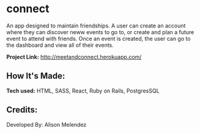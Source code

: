 # connect
An app designed to maintain friendships. A user can create an account where they can discover neww events to go to, or create and plan a future event to attend with friends. Once an event is created, the user can go to the dashboard and view all of their events. 

**Project Link:** http://meetandconnect.herokuapp.com/

## How It's Made:

**Tech used:** HTML, SASS, React, Ruby on Rails, PostgresSQL

<!-- ## Optimizations
*(optional)*

You don't have to include this section but interviewers *love* that you can not only deliver a final product that looks great but also functions efficiently. Did you write something then refactor it later and the result was 5x faster than the original implementation? Did you cache your assets? Things that you write in this section are **GREAT** to bring up in interviews and you can use this section as reference when studying for technical interviews!

## Lessons Learned:

No matter what your experience level, being an engineer means continuously learning. Every time you build something you always have those *whoa this is awesome* or *fuck yeah I did it!* moments. This is where you should share those moments! Recruiters and interviewers love to see that you're self-aware and passionate about growing. -->

## Credits:
Developed By: Alison Melendez
